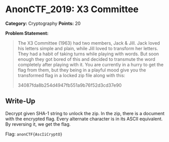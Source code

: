 # AnonCTF_2019: X3 Committee

**Category:** Cryptography
**Points:** 20

**Problem Statement:**

>The X3 Committee (1963) had two members, Jack & Jill. Jack loved his letters simple and plain, while Jill loved to transform her letters. They had a habit of taking turns while playing with words.
>But soon enough they got bored of this and decided to transmute the word completely after playing with it. You are currently in a hurry to get the flag from them, but they being in a playful mood give you the transformed flag in a locked zip file along with this: 
>
>34087fda8b254d4947fb551a9b76f52d3cd37e90

## Write-Up

Decrypt given SHA-1 string to unlock the zip. In the zip, there is a document with the encrypted flag.
Every alternate character is in its ASCII equivalent. By reversing it, we get the flag.

Flag: `anonCTF{AscIiCryptO}`
